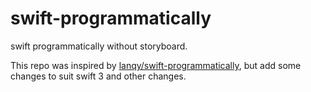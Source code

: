 # swift-programmatically

swift programmatically without storyboard.

This repo was inspired by [lanqy/swift-programmatically](https://github.com/lanqy/swift-programmatically), but add some changes to suit swift 3 and other changes.


